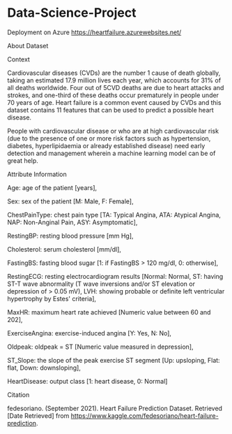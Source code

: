 # Data-Science-Project
Deployment on Azure
https://heartfailure.azurewebsites.net/



About Dataset

Context

Cardiovascular diseases (CVDs) are the number 1 cause of death globally, taking an estimated 17.9 million lives each year, which accounts for 31% of all deaths worldwide. Four out of 5CVD deaths are due to heart attacks and strokes, and one-third of these deaths occur prematurely in people under 70 years of age. Heart failure is a common event caused by CVDs and this dataset contains 11 features that can be used to predict a possible heart disease.

People with cardiovascular disease or who are at high cardiovascular risk (due to the presence of one or more risk factors such as hypertension, diabetes, hyperlipidaemia or already established disease) need early detection and management wherein a machine learning model can be of great help.

Attribute Information


Age: age of the patient [years],

Sex: sex of the patient [M: Male, F: Female],

ChestPainType: chest pain type [TA: Typical Angina, ATA: Atypical Angina, NAP: Non-Anginal Pain, ASY: Asymptomatic],

RestingBP: resting blood pressure [mm Hg],

Cholesterol: serum cholesterol [mm/dl],

FastingBS: fasting blood sugar [1: if FastingBS > 120 mg/dl, 0: otherwise],

RestingECG: resting electrocardiogram results [Normal: Normal, ST: having ST-T wave abnormality (T wave inversions and/or ST elevation or depression of > 0.05 mV), LVH: showing probable or definite left ventricular hypertrophy by Estes' criteria],

MaxHR: maximum heart rate achieved [Numeric value between 60 and 202],

ExerciseAngina: exercise-induced angina [Y: Yes, N: No],

Oldpeak: oldpeak = ST [Numeric value measured in depression],

ST_Slope: the slope of the peak exercise ST segment [Up: upsloping, Flat: flat, Down: downsloping],

HeartDisease: output class [1: heart disease, 0: Normal]

Citation

fedesoriano. (September 2021). Heart Failure Prediction Dataset. Retrieved [Date Retrieved] from https://www.kaggle.com/fedesoriano/heart-failure-prediction.
